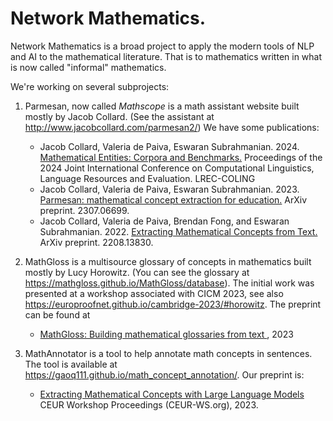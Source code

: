 # Network Mathematics.

Network Mathematics is a broad project to apply the modern tools of NLP and AI to the mathematical literature. That is to mathematics written in what is now called "informal" mathematics.

We're working on several subprojects: 

1. Parmesan, now called *Mathscope*  is a math assistant website built mostly by Jacob Collard. (See the assistant at http://www.jacobcollard.com/parmesan2/) 
 We have some publications:
   * Jacob Collard, Valeria de Paiva, Eswaran Subrahmanian. 2024. [Mathematical Entities: Corpora and Benchmarks.](https://aclanthology.org/2024.lrec-main.966/)
    Proceedings of the 2024 Joint International Conference on Computational Linguistics, Language Resources and Evaluation. LREC-COLING 
   * Jacob Collard, Valeria de Paiva, Eswaran Subrahmanian. 2023. [Parmesan: mathematical concept extraction for education.](https://arxiv.org/abs/2307.06699) ArXiv preprint. 2307.06699.
   * Jacob Collard, Valeria de Paiva, Brendan Fong, and Eswaran Subrahmanian. 2022. [Extracting Mathematical Concepts from Text.](https://arxiv.org/abs/2208.13830) ArXiv preprint. 2208.13830.

2. MathGloss is a multisource glossary of concepts in mathematics built mostly by Lucy Horowitz. (You can see the glossary at  https://mathgloss.github.io/MathGloss/database).
   The initial work was presented at a workshop associated with  CICM 2023, see also https://europroofnet.github.io/cambridge-2023/#horowitz. The preprint can be found at
   * [MathGloss: Building mathematical glossaries from text ](https://arxiv.org/abs/2311.12649), 2023 

3. MathAnnotator is a tool to help annotate math concepts in sentences. The tool is available at https://gaoq111.github.io/math_concept_annotation/.  Our preprint is:
   * [Extracting Mathematical Concepts with Large Language Models](https://arxiv.org/pdf/2309.00642) CEUR Workshop Proceedings (CEUR-WS.org), 2023. 
